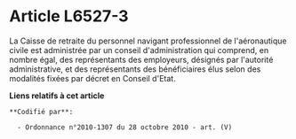 # Article L6527-3

La Caisse de retraite du personnel navigant professionnel de l'aéronautique civile est administrée par un conseil
d'administration qui comprend, en nombre égal, des représentants des employeurs, désignés par l'autorité administrative, et
des représentants des bénéficiaires élus selon des modalités fixées par décret en Conseil d'Etat.

**Liens relatifs à cet article**

	**Codifié par**:

	  - Ordonnance n°2010-1307 du 28 octobre 2010 - art. (V)
